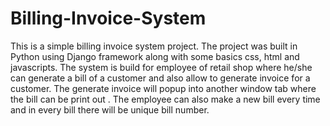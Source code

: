 # Billing-Invoice-System

This is a simple billing invoice system project. The project was built in Python using Django framework along with some basics css, html and javascripts. The system is build for employee of retail shop where he/she can generate a bill of a customer and also allow to generate invoice for a customer. The generate invoice will popup into another window tab where the bill can be print out . The employee can also make a new bill every time and in every bill there will be unique bill number. 
